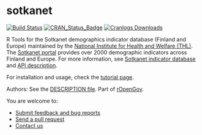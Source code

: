 sotkanet
=====

[![Build Status](https://api.travis-ci.org/rOpenGov/sotkanet.png)](https://travis-ci.org/rOpenGov/sotkanet)
[![CRAN_Status_Badge](http://www.r-pkg.org/badges/version/sotkanet)](http://cran.r-project.org/package=sotkanet)
[![Cranlogs Downloads](http://cranlogs.r-pkg.org/badges/grand-total/sotkanet)](http://cran.r-project.org/package=sotkanet)
<!--[![Stories in Ready](https://badge.waffle.io/ropengov/sotkanet.png?label=Ready)](http://waffle.io/ropengov/sotkanet)-->
<!--[SNM](http://scisoft-net-map.isri.cmu.edu/application/sotkanet)-->


R Tools for the Sotkanet demographics indicator database (Finland and
Europe) maintained by the [National Institute for Health and Welfare
(THL)](http://www.thl.fi). The [Sotkanet
portal](http://uusi.sotkanet.fi/portal/page/portal/etusivu/hakusivu)
provides over 2000 demographic indicators across Finland and
Europe. For more information, see [Sotkanet indicator
database](http://uusi.sotkanet.fi/portal/page/portal/etusivu/tietoa_palvelusta)
and [API
description](http://uusi.sotkanet.fi/portal/pls/portal/!PORTAL.wwpob_page.show?_docname=22001.PDF).

For installation and usage, check the [tutorial page](https://github.com/rOpenGov/sotkanet/blob/master/vignettes/tutorial.md). 

Authors: See the [DESCRIPTION file](DESCRIPTION). Part of [rOpenGov](http://ropengov.github.io/). 


You are welcome to:
  
  * [Submit feedback and bug reports](https://github.com/ropengov/sotkanet/issues)
  * [Send a pull request](https://github.com/ropengov/sotkanet/)
  * [Contact us](http://ropengov.github.io/contribute/)



